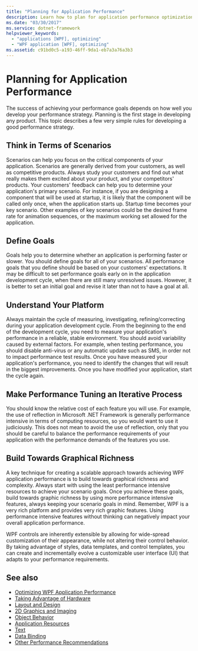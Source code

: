 ```yaml
---
title: "Planning for Application Performance"
description: Learn how to plan for application performance optimization and understand how to develop performance strategies for your applications.
ms.date: "03/30/2017"
ms.service: dotnet-framework
helpviewer_keywords: 
  - "applications [WPF], optimizing"
  - "WPF application [WPF], optimizing"
ms.assetid: c91bd0c5-a193-46ff-9da1-eb7a3a76a3b3
---
```

# Planning for Application Performance

The success of achieving your performance goals depends on how well you develop your performance strategy. Planning is the first stage in developing any product. This topic describes a few very simple rules for developing a good performance strategy.  
  
## Think in Terms of Scenarios  

 Scenarios can help you focus on the critical components of your application. Scenarios are generally derived from your customers, as well as competitive products. Always study your customers and find out what really makes them excited about your product, and your competitors' products. Your customers' feedback can help you to determine your application's primary scenario. For instance, if you are designing a component that will be used at startup, it is likely that the component will be called only once, when the application starts up. Startup time becomes your key scenario. Other examples of key scenarios could be the desired frame rate for animation sequences, or the maximum working set allowed for the application.  
  
## Define Goals  

 Goals help you to determine whether an application is performing faster or slower. You should define goals for all of your scenarios. All performance goals that you define should be based on your customers' expectations. It may be difficult to set performance goals early on in the application development cycle, when there are still many unresolved issues. However, it is better to set an initial goal and revise it later than not to have a goal at all.  
  
## Understand Your Platform  

 Always maintain the cycle of measuring, investigating, refining/correcting during your application development cycle. From the beginning to the end of the development cycle, you need to measure your application's performance in a reliable, stable environment. You should avoid variability caused by external factors. For example, when testing performance, you should disable anti-virus or any automatic update such as SMS, in order not to impact performance test results. Once you have measured your application's performance, you need to identify the changes that will result in the biggest improvements. Once you have modified your application, start the cycle again.  
  
## Make Performance Tuning an Iterative Process  

 You should know the relative cost of each feature you will use. For example, the use of reflection in Microsoft .NET Framework is generally performance intensive in terms of computing resources, so you would want to use it judiciously. This does not mean to avoid the use of reflection, only that you should be careful to balance the performance requirements of your application with the performance demands of the features you use.  
  
## Build Towards Graphical Richness  

 A key technique for creating a scalable approach towards achieving WPF application performance is to build towards graphical richness and complexity. Always start with using the least performance intensive resources to achieve your scenario goals. Once you achieve these goals, build towards graphic richness by using more performance intensive features, always keeping your scenario goals in mind. Remember, WPF is a very rich platform and provides very rich graphic features. Using performance intensive features without thinking can negatively impact your overall application performance.  
  
 WPF controls are inherently extensible by allowing for wide-spread customization of their appearance, while not altering their control behavior. By taking advantage of styles, data templates, and control templates, you can create and incrementally evolve a customizable user interface (UI) that adapts to your performance requirements.  
  
## See also

- [Optimizing WPF Application Performance](optimizing-wpf-application-performance.md)
- [Taking Advantage of Hardware](optimizing-performance-taking-advantage-of-hardware.md)
- [Layout and Design](optimizing-performance-layout-and-design.md)
- [2D Graphics and Imaging](optimizing-performance-2d-graphics-and-imaging.md)
- [Object Behavior](optimizing-performance-object-behavior.md)
- [Application Resources](optimizing-performance-application-resources.md)
- [Text](optimizing-performance-text.md)
- [Data Binding](optimizing-performance-data-binding.md)
- [Other Performance Recommendations](optimizing-performance-other-recommendations.md)
